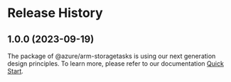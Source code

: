 # Release History
    
## 1.0.0 (2023-09-19)

The package of @azure/arm-storagetasks is using our next generation design principles. To learn more, please refer to our documentation [Quick Start](https://aka.ms/js-track2-quickstart).
